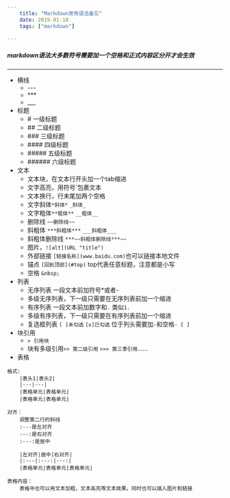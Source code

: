 ```yaml
---
    title: "Markdown常用语法备忘"
    date: 2019-01-18
    tags: ["markdown"]
    
---
```


##### markdown语法大多数符号需要加一个空格和正式内容区分开才会生效

***

* 横线
    * \---
    * \***
    * \___
* 标题
    * \# 一级标题
    * \## 二级标题
    * \### 三级标题
    * \#### 四级标题
    * \##### 五级标题
    * \###### 六级标题
* 文本
    * 文本块，在文本行开头加一个tab缩进
    * 文字高亮，用符号`包裹文本
    * 文本换行，行末尾加两个空格
    * 文字斜体`*斜体*` `_斜体_`
    * 文字粗体`**粗体**` `__粗体__`
    * 删除线 `~~删除线~~`
    * 斜粗体 `***斜粗体***` `___斜粗体___`
    * 斜粗体删除线 `***~~斜粗体删除线***~~`
    * 图片，`![alt](URL "title")`
    * 外部链接 `[链接名称](www.baidu.com)`也可以链接本地文件
    * 锚点 `[回到顶部](#top)` top代表任意标题，注意都是小写
    * 空格 `&nbsp;`
* 列表
    * 无序列表 一段文本前加符号\*或者\-
    * 多级无序列表，下一级只需要在无序列表前加一个缩进
    * 有序列表 一段文本前加数字和`.` 类似`1.`
    * 多级有序列表，下一级只需要在有序列表前加一个缩进
    * 复选框列表 `[ ]未勾选` `[x]已勾选` 位于列头需要加`-`和空格`- [ ]`
* 块引用  
    * `> 引用块`
    * 块有多级引用`>> 第二级引用` `>>> 第三季引用`......
* 表格  

```
格式:
    |表头1|表头2|
    |---|---|
    |表格单元|表格单元|
    |表格单元|表格单元|

对齐：
    调整第二行的斜线
    :---是左对齐
    ---:是右对齐
    :---:是居中

    |左对齐|居中|右对齐|
    |:---|:---:|---:|
    |表格单元|表格单元|表格单元|

表格内容：
    表格中也可以用文本加粗，文本高亮等文本效果。同时也可以插入图片和链接
```



    


    
    
    

